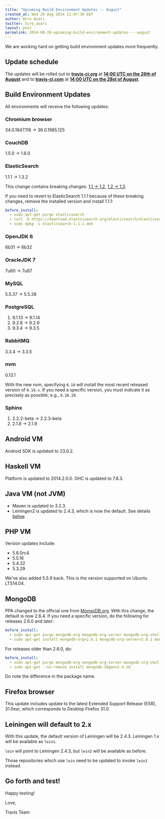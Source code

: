 ```yaml
---
title: "Upcoming Build Environment Updates -- August"
created_at: Wed 20 Aug 2014 11:47:30 EDT
author: Hiro Asari
twitter: hiro_asari
layout: post
permalink: 2014-08-20-upcoming-build-environment-updates----august
---
```


We are working hard on getting build environment updates
more frequently.

## Update schedule

The updates will be rolled out to
**[travis-ci.org](https://travis-ci.org)** at **[14:00 UTC on the 26th of August](http://everytimezone.com/#2014-8-26,120,cn3)** and
to **[travis-ci.com](https://travis-ci.com)** at **[14:00 UTC on the 28st of August](http://everytimezone.com/#2014-8-28,120,cn3)**.

## Build Environment Updates

All environments will receive the following updates:

### Chromium browser

34.0.1847.116 → 36.0.1985.125

### CouchDB

1.5.0 → 1.6.0

### ElasticSearch

1.1.1 → 1.3.2

This change contains breaking changes: [1.1 → 1.2](http://www.elasticsearch.org/blog/elasticsearch-1-2-0-released/),
[1.2 → 1.3](http://www.elasticsearch.org/downloads/1-3-0/).

If you need to revert to ElasticSearch 1.1.1 because of these breaking changes,
remove the installed version and install 1.1.1:

```yaml
before_install:
  - sudo apt-get purge elasticsearch
  - curl -O https://download.elasticsearch.org/elasticsearch/elasticsearch/elasticsearch-1.1.1.deb
  - sudo dpkg -i elasticsearch-1.1.1.deb
```

### OpenJDK 6

6b31 → 6b32

### OracleJDK 7

7u60 → 7u67

### MySQL

5.5.37 → 5.5.38

### PostgreSQL

1. 9.1.13 → 9.1.14
1. 9.2.8 → 9.2.9
1. 9.3.4 → 9.3.5

### RabbitMQ

3.3.4 → 3.3.5

### nvm

0.13.1

With the new nvm, specifying `0.10` will install
the most recent released version of `0.10.x`.
If you need a specific version, you must indicate it as
precisely as possible; e.g., `0.10.29`.

### Sphinx

1. 2.2.2-beta → 2.2.3-beta
1. 2.1.8 → 2.1.9

## Android VM

Android SDK is updated to 23.0.2.

## Haskell VM

Platform is updated to 2014.2.0.0.
GHC is updated to 7.8.3.

## Java VM (not JVM)

* Maven is updated to 3.2.3.
* Leiningen2 is updated to 2.4.3, which is now the default. See details [below](#leiningen-will-default-to-2x).

## PHP VM

Version updates include:

* 5.6.0rc4
* 5.5.16
* 5.4.32
* 5.3.29

We've also added 5.5.9 back. This is the version supported on Ubuntu LTS14.04.

## MongoDB

PPA changed to the official one from [MongoDB.org](http://www.mongodb.org/).
With this change, the default is now 2.6.4.
If you need a specific version, do the following for releases 2.6.0 and later:

```yaml
before_install:
  - sudo apt-get purge mongodb-org mongodb-org-server mongodb-org-shell mongodb-org-mongos mongodb-org-tools
  - sudo apt-get install mongodb-org=2.6.1 mongodb-org-server=2.6.1 mongodb-org-shell=2.6.1 mongodb-org-mongos=2.6.1 mongodb-org-tools=2.6.1
```

For releases older than 2.6.0, do:

```yaml
before_install:
  - sudo apt-get purge mongodb-org mongodb-org-server mongodb-org-shell mongodb-org-mongos mongodb-org-tools
  - sudo apt-get --no-remove install mongodb-10gen=2.4.10
```

Do note the difference in the package name.

## Firefox browser

This update includes update to the latest Extended Support Release (ESR),
31.0esr, which corresponds to Desktop Firefox 31.0.

## Leiningen will default to 2.x

With this update, the default version of Leiningen will be 2.4.3.
Leiningen 1.x will be available as `lein1`.

`lein` will point to Leiningen 2.4.3, but `lein2` will be available as before.

Those repositories which use `lein` need to be updated to invoke `lein1` instead.

## Go forth and test!

Happy testing!

Love,

Travis Team
